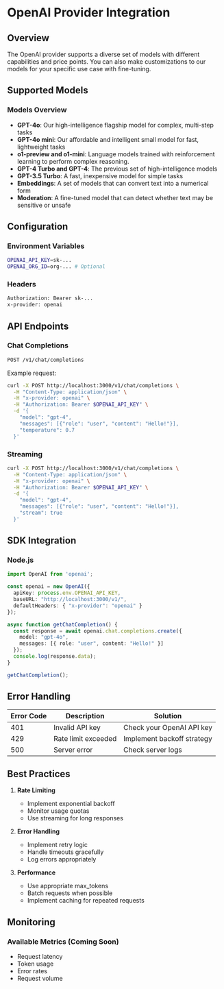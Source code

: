 # OpenAI Provider Integration

## Overview
The OpenAI provider supports a diverse set of models with different capabilities and price points. You can also make customizations to our models for your specific use case with fine-tuning.

## Supported Models

### Models Overview
- **GPT-4o**: Our high-intelligence flagship model for complex, multi-step tasks
- **GPT-4o mini**: Our affordable and intelligent small model for fast, lightweight tasks
- **o1-preview and o1-mini**: Language models trained with reinforcement learning to perform complex reasoning.
- **GPT-4 Turbo and GPT-4**: The previous set of high-intelligence models
- **GPT-3.5 Turbo**: A fast, inexpensive model for simple tasks
- **Embeddings**: A set of models that can convert text into a numerical form
- **Moderation**: A fine-tuned model that can detect whether text may be sensitive or unsafe

## Configuration

### Environment Variables
```bash
OPENAI_API_KEY=sk-...
OPENAI_ORG_ID=org-... # Optional
```

### Headers
```bash
Authorization: Bearer sk-...
x-provider: openai
```

## API Endpoints

### Chat Completions
```bash
POST /v1/chat/completions
```

Example request:
```bash
curl -X POST http://localhost:3000/v1/chat/completions \
  -H "Content-Type: application/json" \
  -H "x-provider: openai" \
  -H "Authorization: Bearer $OPENAI_API_KEY" \
  -d '{
    "model": "gpt-4",
    "messages": [{"role": "user", "content": "Hello!"}],
    "temperature": 0.7
  }'
```

### Streaming
```bash
curl -X POST http://localhost:3000/v1/chat/completions \
  -H "Content-Type: application/json" \
  -H "x-provider: openai" \
  -H "Authorization: Bearer $OPENAI_API_KEY" \
  -d '{
    "model": "gpt-4",
    "messages": [{"role": "user", "content": "Hello!"}],
    "stream": true
  }'
```

## SDK Integration

### Node.js
```typescript
import OpenAI from 'openai';

const openai = new OpenAI({
  apiKey: process.env.OPENAI_API_KEY,
  baseURL: "http://localhost:3000/v1/",
  defaultHeaders: { "x-provider": "openai" }
});

async function getChatCompletion() {
  const response = await openai.chat.completions.create({
    model: "gpt-4o",
    messages: [{ role: "user", content: "Hello!" }]
  });
  console.log(response.data);
}

getChatCompletion();
```

## Error Handling

| Error Code | Description | Solution |
|------------|-------------|----------|
| 401 | Invalid API key | Check your OpenAI API key |
| 429 | Rate limit exceeded | Implement backoff strategy |
| 500 | Server error | Check server logs |

## Best Practices

1. **Rate Limiting**
   - Implement exponential backoff
   - Monitor usage quotas
   - Use streaming for long responses

2. **Error Handling**
   - Implement retry logic
   - Handle timeouts gracefully
   - Log errors appropriately

3. **Performance**
   - Use appropriate max_tokens
   - Batch requests when possible
   - Implement caching for repeated requests

## Monitoring

### Available Metrics (Coming Soon)
- Request latency
- Token usage
- Error rates
- Request volume
